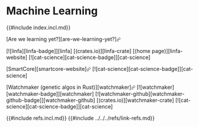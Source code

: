 # Machine Learning

{{#include index.incl.md}}

[Are we learning yet?][are-we-learning-yet?]⮳

[![linfa][linfa-badge]][linfa]  [(crates.io)][linfa-crate]  [(home page)][linfa-website]  [![cat-science][cat-science-badge]][cat-science]

[SmartCore][smartcore-website]⮳  [![cat-science][cat-science-badge]][cat-science]

[Watchmaker (genetic algos in Rust)][watchmaker]⮳  [![watchmaker][watchmaker-badge]][watchmaker]  [![watchmaker-github][watchmaker-github-badge]][watchmaker-github]  [(crates.io)][watchmaker-crate]  [![cat-science][cat-science-badge]][cat-science]

{{#include refs.incl.md}}
{{#include ../../../refs/link-refs.md}}
